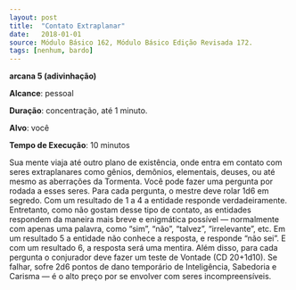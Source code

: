 ```yaml
---
layout: post
title:  "Contato Extraplanar"
date:   2018-01-01
source: Módulo Básico 162, Módulo Básico Edição Revisada 172.
tags: [nenhum, bardo]
---
```


**arcana 5 (adivinhação)**

**Alcance**: pessoal

**Duração**: concentração, até 1 minuto.

**Alvo**: você

**Tempo de Execução**: 10 minutos

Sua mente viaja até outro plano de existência, onde entra em contato com seres extraplanares como gênios, demônios, elementais, deuses, ou até mesmo as aberrações da Tormenta. Você pode fazer uma pergunta por rodada a esses seres.
Para cada pergunta, o mestre deve rolar 1d6 em segredo. Com um resultado de 1 a 4 a entidade responde verdadeiramente. Entretanto, como não gostam desse tipo de contato, as entidades respondem da maneira mais breve e enigmática possível — normalmente com apenas uma palavra, como “sim”, “não”, “talvez”, “irrelevante”, etc. Em um resultado 5 a entidade não conhece a resposta, e responde “não sei”. E com um resultado 6, a resposta será uma mentira.
Além disso, para cada pergunta o conjurador deve fazer um teste de Vontade (CD 20+1d10). Se falhar, sofre 2d6 pontos de dano temporário de Inteligência, Sabedoria e Carisma — é o alto preço por se envolver com seres incompreensíveis.
